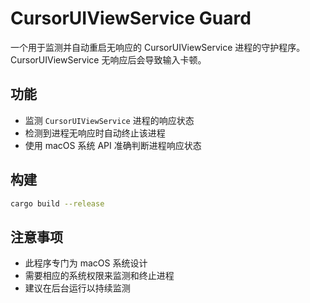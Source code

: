# CursorUIViewService Guard

一个用于监测并自动重启无响应的 CursorUIViewService 进程的守护程序。CursorUIViewService 无响应后会导致输入卡顿。

## 功能

- 监测 `CursorUIViewService` 进程的响应状态
- 检测到进程无响应时自动终止该进程
- 使用 macOS 系统 API 准确判断进程响应状态

## 构建

```bash
cargo build --release
```

## 注意事项

- 此程序专门为 macOS 系统设计
- 需要相应的系统权限来监测和终止进程
- 建议在后台运行以持续监测